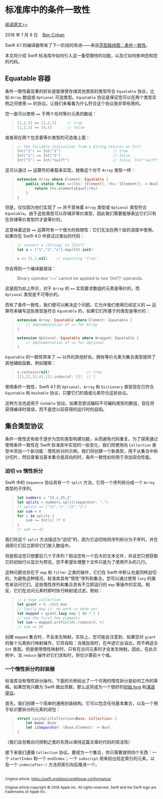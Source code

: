 # 标准库中的条件一致性

[阅读原文>>](https://swift.org/blog/conditional-conformance/)

2018 年 1 月 8 日&nbsp;&nbsp;&nbsp;&nbsp;[Ben Cohan](https://twitter.com/airspeedswift/)

Swift 4.1 的编译器带来了下一阶段的改进——来自[范型路线图：条件一致性](https://github.com/apple/swift/blob/master/docs/GenericsManifesto.md)。

本文将介绍 Swift 标准库中如何引入这一备受期待的功能，以及它如何影响您和您的代码。

## Equatable 容器

条件一致性最显著的好处是能够使存储其他类型的类型符合 `Equatable` 协议，比如 `Array` 数组或 `Optional` 可选类型。`Equatable` 协议是保证您可以在两个类型实例之间使用 `==` 的协议。让我们来看看为什么符合这个协议是非常有用的。

您一直可以使用 `==` 于两个任何等价元素的数组：

> ```swift
> [1,2,3] == [1,2,3]     // true
> [1,2,3] == [4,5]       // false
> ```

或者用在两个包含着等价类型的可选值上面：

> ```swift
> // The failable initializer from a String returns an Int?
> Int("1") == Int("1")                        // true
> Int("1") == Int("2")                        // false
> Int("1") == Int("swift")                    // false, Int("swift") is nil
> ```

这可以通过 `==` 运算符的重载来实现，就像这个对于 `Array` 类型一样：

> ```swift
> extension Array where Element: Equatable {
>     public static func ==(lhs: [Element], rhs: [Element]) -> Bool {
>         return lhs.elementsEqual(rhs)
>     }  
> }
> ```

但是，仅仅因为他们实现了 `==` 并不意味着 `Array` 类型或 `Optional` 类型符合 `Equatable`。由于这些类型可以存储非等价类型，因此我们需要能够表达它们只有在存储等价类型时才是等价的。

这意味着这些 `==` 运算符有一个很大的局限性：它们无法在两个层的深度中使用。如果你在 Swift 4.0 中尝试过类似的代码：

> ```swift
> // convert a [String] to [Int?]
> let a = ["1","2","x"].map(Int.init)
> 
> a == [1,2,nil]    // expecting 'true'
> ```

你会得到一个编译器错误：

> Binary operator ‘==’ cannot be applied to two ‘[Int?]’ operands.

这是因为如上所示，对于 `Array` 的 `==` 实现要求数组的元素是等价的，而 `Optional` 类型是不可等价的。

而有了条件一致性，我们便可以解决这个问题。它允许我们使用已经定义的 `==` 运算符来编写这些类型是符合 `Equatable` 的，如果它们所基于的类型是等价的：

> ```swift
> extension Array: Equatable where Element: Equatable {
>     // implementation of == for Array
> }
> 
> extension Optional: Equatable where Wrapped: Equatable {
>     // implementation of == for Optional
> }
> ```

`Equatable` 的一致性带来了 `==` 以外的其他好处。拥有等价元素为集合类型提供了其他辅助函数，例如搜索：

> ```swift
> a.contains(nil)                 // true
> [[1,2],[3,4],[]].index(of: [])  // 2
> ```

使用条件一致性，Swift 4.1 的 `Optional`、`Array` 和 `Dictionary` 类型现在已符合 `Equatable` 和 `Hashable` 协议，只要它们的值或元素符合这些协议。

这种方法也适用于 `Codable` 协议。如果您尝试编码不可编码类型的数组，现在将获得编译时错误，而不是您以前获得的运行时的自陷。

## 集合类型协议

条件一致性还有助于逐步为您的类型构建功能，从而避免代码重复。为了探索通过使用条件一致性在 Swift 标准库中实现的一些变化，我们将使用向 `Collection` 类型中添加一个新功能：惰性拆分的示例。我们将创建一个新类型，用于从集合中拆分切片，然后查看当基本集合是双向的时，条件一致性如何用于添加双向性能。

### 迫切 vs 惰性拆分

Swift 中的 `Sequence` 协议具有一个 `split` 方法，它将一个序列拆分成一个 `Array` 类型的子序列。

> ```swift
> let numbers = "15,x,25,2"
> let splits = numbers.split(separator: ",")
> // splits == ["15","x","25","2"]
> var sum = 0
> for i in splits {
>     sum += Int(i) ?? 0
> }
> // sum == 42
> ```

我们将这个 `split` 方法描述为“迫切”的，因为它迫切地将序列拆分为子序列，并在调用它们后立即将它们放入数组中。

但是假设您只想要前几个子序列？假设您有一个巨大的文本文件，并且您只想获取它的初始行以显示为预览。您不希望处理整个文件只是为了使用开头的几行。

这种问题也存在于 `map` 和 `filter` 之类的操作，它们在 Swift 中默认也是同样迫切的。为避免这种情况，标准库具有“惰性”序列和集合。您可以通过使用 `lazy` 的属性来访问它们。这些惰性序列和集合具有不立即运行的 `map` 等操作的实现。相反，它们在访问元素时即时执行映射或过滤。例如：

> ```swift
> // a huge collection
> let giant = 0..<Int.max
> // lazily map it: no work is done yet
> let mapped = giant.lazy.map { $0 * 2 }
> // sum the first few elements
> let sum = mapped.prefix(10).reduce(0, +)
> // sum == 90
> ```

创建 `mapped` 集合时，不会发生映射。实际上，您可能会注意到，如果您对 `giant` 的每个元素执行映射操作，它将自陷：当值加倍时，在中途它会溢出，而不再适合 `Int` 类型。但是使用惰性映射时，只有在访问元素时才会发生映射。因此，在此示例中，当 `reduce` 操作对它们求和时，将仅计算前十个值。

### 一个惰性拆分的封装器

标准库没有惰性拆分操作。下面的示例给出了一个可用的惰性拆分是如何工作的草稿。如果您有兴趣为 Swift 做出贡献，那么这将成为一个很好的[初始 bug](https://bugs.swift.org/browse/SR-6691?jql=labels%20%3D%20StarterProposal) 和[演进提议](https://github.com/apple/swift-evolution/blob/master/process.md)。

首先，我们创建一个简单的通用封装结构，它可以包含任何基本集合，以及一个用于标识要拆分的元素的闭包：

> ```swift
> struct LazySplitCollection<Base: Collection> {
>     let base: Base
>     let isSeparator: (Base.Element) -> Bool
> }
> ```

（我们会忽略访问控制之类的东西以保持这篇文章的代码的简洁性）

接下来我们遵循 `Collection` 协议。要成为一个集合，你只需要提供四个东西：一个 `startIndex` 和一个 `endIndex`；一个 `subscript` 用来给出给定索引的元素，以及一个 `index(after:)` 方法将索引向后推进一个。



<br />
<sub>Original article: <a href="https://swift.org/blog/conditional-conformance/">https://swift.org/blog/conditional-conformance/</a></sub>

<sup>Original article copyright © 2018 Apple Inc. All rights reserved. Swift and the Swift logo are trademarks of Apple Inc.</sup>
